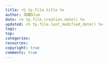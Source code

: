 ```yaml
---
title: <% tp.file.title %>
author: 深藏blue
date: <% tp.file.creation_date() %>
updated: <% tp.file.last_modified_date() %>
tags: 
top: 
categories: 
resources:  
copyright: true
comments: true
---
```

